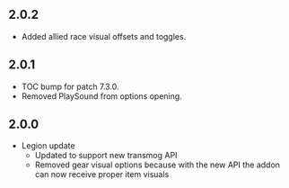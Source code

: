 ## 2.0.2
* Added allied race visual offsets and toggles.

## 2.0.1
* TOC bump for patch 7.3.0.
* Removed PlaySound from options opening.

## 2.0.0
* Legion update
  * Updated to support new transmog API
  * Removed gear visual options because with the new API the addon can now receive proper item visuals
